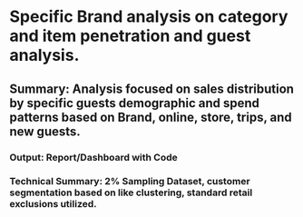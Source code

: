 # Specific Brand analysis on category and item penetration and guest analysis.  
## Summary: Analysis focused on sales distribution by specific guests demographic and spend patterns based on Brand, online, store, trips, and new guests. 
### Output: Report/Dashboard with Code 
### Technical Summary: 2% Sampling Dataset, customer segmentation based on like clustering, standard retail exclusions utilized. 
